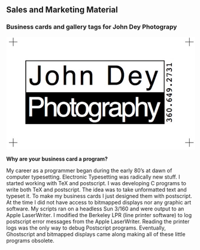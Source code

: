 ## Sales and Marketing Material

### Business cards and gallery tags for John Dey Photograpy

![Business Card](Logo.jpg)

**Why are your business card a program?**

My career as a programmer began during the early 80’s at dawn of computer typesetting. Electronic Typesetting was radically new stuff. I started working with TeX and postscript. I was developing C programs to write both TeX and postscript. The idea was to take unformatted
text and typeset it.
To make my business cards I just designed them with postscript. At the
time I did not have access to bitmapped displays nor any graphic art
software. My scripts ran on a headless Sun 3/160 and were output to an Apple LaserWriter. I modified the Berkeley LPR (line printer software) to log
postscript error messages from the Apple LaserWriter. Reading the printer
logs was the only way to debug Postscript programs. Eventually, Ghostscript and bitmapped
displays came along making all of these little programs obsolete.
